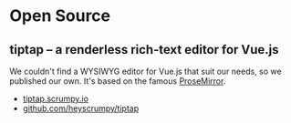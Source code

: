 # Open Source

## tiptap – a renderless rich-text editor for Vue.js

We couldn't find a WYSIWYG editor for Vue.js that suit our needs, so we published our own. It's based on the famous [ProseMirror](http://prosemirror.net/).

- [tiptap.scrumpy.io](https://tiptap.scrumpy.io)
- [github.com/heyscrumpy/tiptap](https://tiptap.scrumpy.io)